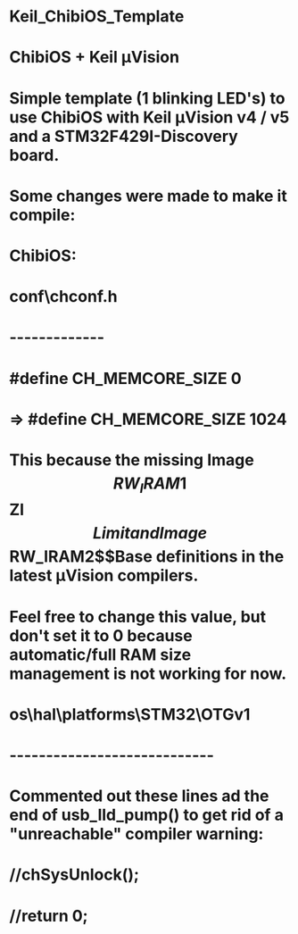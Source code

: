 # Keil_ChibiOS_Template
# ChibiOS + Keil µVision

# Simple template (1 blinking LED's) to use ChibiOS with Keil µVision v4 / v5 and a STM32F429I-Discovery board.

# Some changes were made to make it compile:

# ChibiOS:

# conf\chconf.h
# -------------
# #define CH_MEMCORE_SIZE                 0
# => #define CH_MEMCORE_SIZE                 1024
# This because the missing Image$$RW_IRAM1$$ZI$$Limit and Image$$RW_IRAM2$$Base definitions in the latest µVision compilers.
# Feel free to change this value, but don't set it to 0 because automatic/full RAM size management is not working for now. 

# os\hal\platforms\STM32\OTGv1
# ----------------------------
# Commented out these lines ad the end of usb_lld_pump() to get rid of a "unreachable" compiler warning:
#   //chSysUnlock();
#   //return 0;
